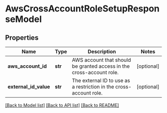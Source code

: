# AwsCrossAccountRoleSetupResponseModel

## Properties
Name | Type | Description | Notes
------------ | ------------- | ------------- | -------------
**aws_account_id** | **str** | AWS account that should be granted access in the cross-account role. | [optional] 
**external_id_value** | **str** | The external ID to use as a restriction in the cross-account role. | [optional] 

[[Back to Model list]](../README.md#documentation-for-models) [[Back to API list]](../README.md#documentation-for-api-endpoints) [[Back to README]](../README.md)

